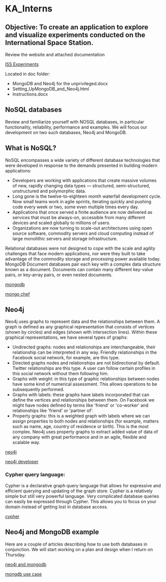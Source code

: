 # KA_Interns

## Objective: To create an application to explore and visualize experiments conducted on the International Space Station.  

Review the website and attached documentation

[ISS Experiments](http://www.nasa.gov/mission_pages/station/research/experiments/experiments_hardware.html#Biology-and-Biotechnology)

Located in doc folder:

- MongoDB and Neo4j for the unprivileged.docx
- Setting_UpMongoDB_and_Neo4j.html
- Instructions.docx

## NoSQL databases

Review and familiarize yourself with NOSQL databases, in particular functionality, reliability, performance and examples. We will focus our development on two such databases, Neo4j and MongoDB. 

## What is NoSQL?
NoSQL encompasses a wide variety of different database technologies that were developed in response to the demands presented in building modern applications:

- Developers are working with applications that create massive volumes of new, rapidly changing data types — structured, semi-structured, unstructured and polymorphic data.
- Long gone is the twelve-to-eighteen month waterfall development cycle. Now small teams work in agile sprints, iterating quickly and pushing code every week or two, some even multiple times every day.
- Applications that once served a finite audience are now delivered as services that must be always-on, accessible from many different devices and scaled globally to millions of users.
- Organizations are now turning to scale-out architectures using open source software, commodity servers and cloud computing instead of large monolithic servers and storage infrastructure.

Relational databases were not designed to cope with the scale and agility challenges that face modern applications, nor were they built to take advantage of the commodity storage and processing power available today.
MongoDB
Document databases pair each key with a complex data structure known as a document. Documents can contain many different key-value pairs, or key-array pairs, or even nested documents.

[mongodb](https://www.mongodb.org/)

[mongo chef](http://3t.io/mongochef/)

## Neo4j

Neo4j uses graphs to represent data and the relationships between them. A graph is defined as any graphical representation that consists of vertices (shown by circles) and edges (shown with intersection lines). Within these graphical representations, we have several types of graphs:

- Undirected graphs: nodes and relationships are interchangeable, their relationship can be interpreted in any way. Friendly relationships in the Facebook social network, for example, are this type.
- Directed graphs nodes and relationships are not bidirectional by default. Twitter relationships are this type. A user can follow certain profiles in this social network without them following him.
- Graphs with weight: in this type of graphic relationships between nodes have some kind of numerical assessment. This allows operations to be subsequently performed.
- Graphs with labels: these graphs have labels incorporated that can define the vertices and relationships between them. On Facebook we might have nodes defined by terms like 'friend' or 'co-worker' and relationships like 'friend' or 'partner of'.
- Property graphs: this is a weighted graph with labels where we can assign properties to both nodes and relationships (for example, matters such as name, age, country of residence or birth). This is the most complex.
Neo4j uses property graphs to extract added value of data of any company with great performance and in an agile, flexible and scalable way.

[neo4j](http://neo4j.com/)

[neo4j developer](http://neo4j.com/developer/graph-database/)

### Cypher query language:

Cypher is a declarative graph query language that allows for expressive and efficient querying and updating of the graph store. Cypher is a relatively simple but still very powerful language. Very complicated database queries can easily be expressed through Cypher. This allows you to focus on your domain instead of getting lost in database access.

[cypher](http://neo4j.com/developer/cypher/)


## Neo4j and MongoDB example

Here are a couple of articles describing how to use both databases in conjunction. We will start working on a plan and design when I return on Thursday. 

[neo4j and mongodb](http://neo4j.com/developer/mongodb/)


[mongdb use case](http://neo4j.com/blog/polyglot-persistence-mongodb-wanderu-case-study/)
